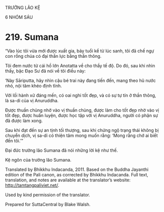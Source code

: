 TRƯỞNG LÃO KỆ

6 NHÓM SÁU

# 219\. Sumana

“Vào lúc tôi vừa mới được xuất gia, bảy tuổi kể từ lúc sanh, tôi đã chế ngự con rồng chúa có đại thần lực bằng thần thông.

Tôi đem nước từ cái hồ lớn Anotatta về cho thầy tế độ. Do đó, sau khi nhìn thấy, bậc Đạo Sư đã nói về tôi điều này:

‘Này Sāriputta, hãy nhìn cậu bé trai này đang tiến đến, mang theo hũ nước nhỏ, nội tâm khéo định tĩnh.

Với lối hành xử đáng mến, có oai nghi tốt đẹp, và có sự tự tín ở thần thông, là sa-di của vị Anuruddha.

Được thuần chủng nhở vào vị thuần chủng, được làm cho tốt đẹp nhờ vào vị tốt đẹp, được huấn luyện, được học tập với vị Anuruddha, người có phận sự đã được làm xong.

Sau khi đạt đến sự an tịnh tối thượng, sau khi chứng ngộ trạng thái không bị chuyển dịch, vị sa-di có thiện tâm mong muốn rằng: ‘Mong rằng chớ ai biết đến tôi.’”

Đại đức trưởng lão Sumana đã nói những lời kệ như thế.

Kệ ngôn của trưởng lão Sumana.

Translated by Bhikkhu Indacanda, 2011. Based on the Buddha Jayanthi edition of the Pali canon, as corrected by Bhikkhu Indacanda. Full text, translation, and notes are available at the translator’s website: http://tamtangpaliviet.net/.

Used by kind permission of the translator.

Prepared for SuttaCentral by Blake Walsh.